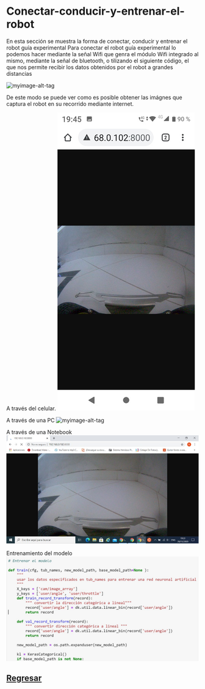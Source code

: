 # Conectar-conducir-y-entrenar-el-robot
En esta sección se muestra la forma de conectar, conducir y entrenar el robot guía experimental
Para conectar el robot guía experimental lo podemos hacer mediante la señal Wifi que genra el módulo Wifi integrado al mismo, mediante la señal de bluetooth, o tilizando el siguiente código, el que nos permite recibir los datos obtenidos por el robot a grandes distancias

![myimage-alt-tag](https://github.com/NorbertoAramayo/archivosnuevos/blob/main/conexi%C3%B3n%20a%20internet.jpg)

De este modo se puede ver como es posible obtener las imágnes que captura el robot en su recorrido mediante internet.

A través del celular.
![myimage-alt-tag](https://github.com/NorbertoAramayo/archivosnuevos/blob/main/webcel.jpg)

A través de una PC
![myimage-alt-tag](https://github.com/NorbertoAramayo/archivosnuevos/blob/main/conexi%C3%B3n%20a%20internet.jpg)

A través de una Notebook
![myimage-alt-tag](https://github.com/NorbertoAramayo/archivosnuevos/blob/main/webnotebook.jpg)


Entrenamiento del modelo
![myimage-alt-tag](https://github.com/NorbertoAramayo/archivosnuevos/blob/main/entrenar%20el%20modelo.JPG)

## [Regresar](https://github.com/NorbertoAramayo/Vehiculo-Guia-Autonomo-Experimental/blob/main/README.md#6-conexi%C3%B3n-para-la-conduci%C3%B3n---entrenamiento-del-modelo)
